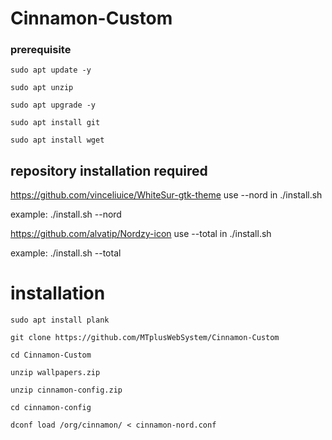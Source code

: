 # Cinnamon-Custom

### prerequisite

```shell script
sudo apt update -y
```
```shell script
sudo apt unzip
```
```shell script
sudo apt upgrade -y
```
```shell script
sudo apt install git
```
```shell script
sudo apt install wget
```

## repository installation required

https://github.com/vinceliuice/WhiteSur-gtk-theme
use --nord in ./install.sh

example: ./install.sh --nord

https://github.com/alvatip/Nordzy-icon
use --total in ./install.sh

example: ./install.sh --total

# installation 

```shell script
sudo apt install plank
```
```shell script
git clone https://github.com/MTplusWebSystem/Cinnamon-Custom
```
```shell script
cd Cinnamon-Custom 
```
```shell script
unzip wallpapers.zip
```
```shell script
unzip cinnamon-config.zip
```
```shell script
cd cinnamon-config
```
```shell script
dconf load /org/cinnamon/ < cinnamon-nord.conf
```


